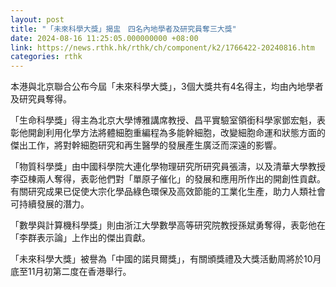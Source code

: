 ```yaml
---
layout: post
title: "「未來科學大獎」揭盅　四名內地學者及研究員奪三大獎"
date: 2024-08-16 11:25:05.000000000 +08:00
link: https://news.rthk.hk/rthk/ch/component/k2/1766422-20240816.htm
categories: rthk
---
```


本港與北京聯合公布今屆「未來科學大獎」，3個大獎共有4名得主，均由內地學者及研究員奪得。

「生命科學獎」得主為北京大學博雅講席教授、昌平實驗室領銜科學家鄧宏魁，表彰他開創利用化學方法將體細胞重編程為多能幹細胞，改變細胞命運和狀態方面的傑出工作，將對幹細胞研究和再生醫學的發展產生廣泛而深遠的影響。

「物質科學獎」由中國科學院大連化學物理研究所研究員張濤，以及清華大學教授李亞棟兩人奪得，表彰他們對「單原子催化」的發展和應用所作出的開創性貢獻。有關研究成果已促使大宗化學品綠色環保及高效節能的工業化生產，助力人類社會可持續發展的潛力。

「數學與計算機科學獎」則由浙江大學數學高等研究院教授孫斌勇奪得，表彰他在「李群表示論」上作出的傑出貢獻。

「未來科學大獎」被譽為「中國的諾貝爾獎」，有關頒獎禮及大獎活動周將於10月底至11月初第二度在香港舉行。
